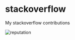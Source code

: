 # stackoverflow
My stackoverflow contributions

![reputation](https://stackoverflow.com/users/flair/5903276.png?theme=clean)
